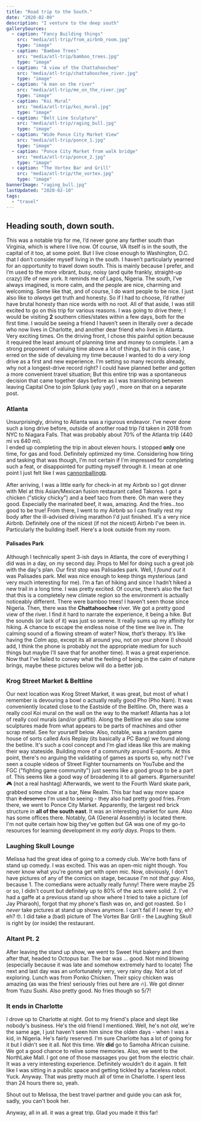 ```yaml
---
title: "Road trip to the South."
date: "2020-02-09"
description: "I venture to the deep south"
gallerySources:
  - caption: "Fancy Building things"
    src: "media/atl-trip/from_airbnb_room.jpg"
    type: "image"
  - caption: "Bamboo Trees"
    src: "media/atl-trip/bamboo_trees.jpg"
    type: "image"
  - caption: "A view of the Chattahoochee"
    src: "media/atl-trip/chattahoochee_river.jpg"
    type: "image"
  - caption: "A man on the river"
    src: "media/atl-trip/me_on_the_river.jpg"
    type: "image"
  - caption: "Koi Mural"
    src: "media/atl-trip/koi_mural.jpg"
    type: "image"
  - caption: "Belt Line Sculpture"
    src: "media/atl-trip/raging_bull.jpg"
    type: "image"
  - caption: "Wide Ponce City Market View"
    src: "media/atl-trip/ponce_1.jpg"
    type: "image"
  - caption: "Ponce City Market from walk bridge"
    src: "media/atl-trip/ponce_2.jpg"
    type: "image"
  - caption: "The Vortex Bar and Grill"
    src: "media/atl-trip/the_vortex.jpg"
    type: "image"
bannerImage: "raging_bull.jpg"
lastUpdated: "2020-02-10"
tags:
  - "travel"
---
```


## Heading south, down south.

This was a notable trip for me, I’d never gone any farther south than Virginia, which is where I live now. Of course, VA itself is in the south, the capital of it too, at some point. But I live close enough to Washington, D.C. that I don’t consider myself living in the south. I haven’t particularly yearned for an opportunity to travel down south. This is mainly because I prefer, and I’m used to the more vibrant, busy, noisy (and quite frankly, straight-up crazy) life of new york. It reminds me of Lagos, Nigeria. The south, I’ve always imagined, is more calm, and the people are nice, charming and welcoming. Some like that, and of course, I do want people to be nice. I just also like to _always_ get truth and honesty. So if I had to choose, I’d rather have brutal honesty than nice words with no root.
All of that aside, I was still excited to go on this trip for various reasons. I was going to drive there; I would be visiting **2** southern cities/states within a few days, both for the first time. I would be seeing a friend I haven’t seen in literally over a decade who now lives in Charlotte, and another dear friend who lives in Atlanta. Very exciting times. On the driving front, I chose this painful option because it required the least amount of planning time and money to complete. I am a strong proponent of valuing time above a lot of things, but in this case, I erred on the side of devaluing my time because I wanted to do a _very long_ drive as a first and new experience. I’m setting so many records already, why not a longest-drive record right? I could have planned better and gotten a more convenient travel situation; But this entire trip was a spontaneous decision that came together days before as I was transitioning between leaving Capital One to join Splunk (yay yay!) , more on that on a separate post.

### Atlanta

Unsurprisingly, driving to Atlanta was a rigurous endeavor. I’ve never done such a long drive before, outside of another road trip I’d taken in 2018 from NYC to Niagara Falls. That was probably about 70% of the Atlanta trip (440 mi vs 640 mi).  
I ended up completing the trip in about eleven hours. I stopped **only** one time, for gas and food. Definitely optimized my time. Considering how tiring and tasking that was though, I'm not certain if I'm impressed for completing such a feat, or disappointed for putting myself through it. I mean at one point I just felt like I was [cannonballing⧉](https://en.wikipedia.org/wiki/Cannonball_Run).

After arriving, I was a little early for check-in at my Airbnb so I got dinner with Mel at this Asian/Mexican fusion restaurant called Takorea. I got a chicken ("sticky chicky") and a beef taco from there. Oh man were they good. Especially the marinated beef, it was, amazing. And the fries...too good to be true!
From there, I went to my Airbnb so I can finally rest my body after the ill-advised driving marathon I'd just finished. It's a very nice Airbnb. Definitely one of the nicest (if not _the_ nicest) Airbnb I've been in. Particularly the building itself. Here's a look outside from my room.
<media-box src="media/atl-trip/from_airbnb_room.jpg" name="Fancy Building things (AirBnb)" index=0></media-box>

#### Palisades Park

Although I technically spent 3-ish days in Atlanta, the core of everything I did was in a day, on my second day. Props to Mel for doing such a great job with the day's plan.
Our first stop was Palisades park. Well, I _found out_ it was Palisades park. Mel was nice enough to keep things mysterious (and very much interesting for me). I’m a fan of hiking and since I hadn’t hiked a new trail in a long time. I was pretty excited. Of course, there’s also the fact that this is a completely new climate region so the environment is actually noticeably different. There were bamboo trees! I haven’t seen those since Nigeria.
<media-box src="media/atl-trip/bamboo_trees.jpg" name="Bamboo Trees" index=1></media-box>
Then, there was the **Chattahoochee** river. We got a pretty good view of the river.
<media-box src="media/atl-trip/chattahoochee_river.jpg" name="A view of the Chattahooche river" index=2></media-box>
<media-box src="media/atl-trip/me_on_the_river.jpg" name="A man on the river" index=3></media-box>
I find it hard to narrate the experience, it being a hike. But the sounds (or lack of it) was just so serene. It really sums up my affinity for hiking. A chance to escape the endless noise of the time we live in. The calming sound of a flowing stream of water? Now, _that’s_ therapy. It’s like having the _Calm_ app, except its all around you, not on your phone (I should add, I think the phone is probably not the appropriate medium for such things but maybe I’ll save that for another time). It was a great experience. Now that I’ve failed to convey what the feeling of being in the calm of nature brings, maybe these pictures below will do a better job.

### Krog Street Market & Beltline

Our next location was Krog Street Market, it was great, but most of what I remember is devouring a bowl o actually really good Pho (Pho Nam).
It was conveniently located close to the Eastside of the Beltline. Oh, there was a really cool Koi mural on the wall on the way to the market! Atlanta has a lot of really cool murals (and/or graffiti). Along the Beltline we also saw some sculptures made from what appears to be parts of machines and other scrap metal. See for yourself below. Also, notable, was a random game house of sorts called Axis Replay (its basically a PC Bang) we found along the betline. It's such a cool concept and I'm glad ideas like this are making their way stateside. Building more of a community around E-sports. At this point, there's no arguing the validating of games as sports so, why not? I've seen a couple videos of Street Fighter tournaments on YouTube and the FGC ("fighting game community") just seems like a good group to be a part of. This seems like a good way of broadening it to all gamers. #gamersunite! 🎮 (not a real hashtag)
<media-box src="media/atl-trip/koi_mural.jpg" name="Koi Mural, Krog Street" index=4></media-box>
<media-box src="media/atl-trip/raging_bull.jpg" name="A familiar looking raging bull, probably wandered from another city" index=5></media-box>
Afterwards, we went to the Fourth Ward skate park, grabbed some chow at a bar, New Realm. This bar had way more space than ~~it deserves~~ I'm used to seeing - they also had pretty good fries. From there, we went to Ponce City Market. Apparently, the largest red brick structure in **all of the south east**. It was an interesting market for sure. Also has some offices there. Notably, GA (General Assembly) is located there. I'm not quite certain how big they've gotten but GA was one of my go-to resources for learning development in my _early days_. Props to them.
<media-box src="media/atl-trip/ponce_1.jpg" name="Wide Ponce City Market View" index=6></media-box>
<media-box src="media/atl-trip/ponce_2.jpg" name="Ponce City Market from walk bridge" index=7></media-box>

### Laughing Skull Lounge

Melissa had the great idea of going to a comedy club. We're both fans of stand up comedy. I was excited. This was an open-mic night though. You never know what you're gonna get with open mic. Now, obviously, I don't have pictures of any of the comics on stage, because I'm not _that guy_. Also, because 1. The comedians were actually really funny! There were maybe 25 or so, I didn't count but definitely up to 80% of the acts were solid. 2. I've had a gaffe at a previous stand up show where I tried to take a picture (of Jay Pharaoh), forgot that my phone's flash was on, and got roasted. So I _never_ take pictures at stand up shows anymore. I can't fail if I never try, eh? eh? 🤓.
I did take a (bad) picture of The Vortex Bar Grill - the Laughing Skull is right by (or inside) the restaurant.
<media-box src="media/atl-trip/the_vortex.jpg" name="A bad view of The Vortex" index=8></media-box>

### Altant Pt. 2

After leaving the stand up show, we went to Sweet Hut bakery and then after that, headed to Octopus bar. The bar was ... good. Not mind blowing (especially because it was late and somehow extremely hard to locate)
The next and last day was an unfortunately very, very rainy day. Not a lot of exploring. Lunch was from Ponko Chicken. Their spicy chicken was amazing (as was the fries! seriously fries out here are 🔥). We got dinner from Yuzu Sushi. Also pretty good. No fries though so 5/7!

### It ends in Charlotte

I drove up to Charlotte at night. Got to my friend's place and slept like nobody's business. He's the old friend I mentioned. Well, he's not _old_, we're the same age, I just haven't seen him since the olden days - when I was a kid, in Nigeria. He's fairly reserved. I'm sure Charlotte has a lot of going for it but I didn't see it all. Not this time. We **did** go to Samoha African cuisine. We got a good chance to relive some memories. Also, we went to the NorthLake Mall. I got one of those massages you get from the electric chair. It was a very interesting experience. Definitely wouldn't do it again. It felt like I was sitting in a public space and getting tickled by a faceless robot. Yuck. Anyway. That was pretty much all of time in Charlotte. I spent less than 24 hours there so, yeah.

Shout out to Melissa, the best travel partner and guide you can ask for, sadly, you can't book her.

Anyway, all in all. it was a great trip. Glad you made it this far!

